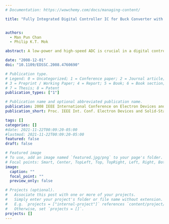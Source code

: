 ```yaml
---
# Documentation: https://wowchemy.com/docs/managing-content/

title: "Fully Integrated Digital Controller IC for Buck Converter with a Differential-sensing ADC"


authors:
  - Man Pun Chan
  - Philip K.T. Mok

abstract: A low-power and high-speed ADC is crucial in a digital controller IC design. The Self-Strobe Delay-Line (SSDL) ADC architecture has been used because of its low-power and high-speed characteristics. However, the transconductance gain of the V-I converter in the SSDL ADC have not been optimized to have high sensitivity with low power consumption. In this paper, a differential sensing circuit was designed to obtain high transconductance gain without costing extra power and chip area. With the improved ADC, the digital controller IC was implemented with 0.35 mum CMOS process. Measurement results show that the 4 MHz, 600 mA buck converter operates properly with the 50 mV precision ADC and LC value of 2.2 $\mu$H and 220 nF.

date: "2008-12-01"
doi: "10.1109/EDSSC.2008.4760690"

# Publication type.
# Legend: 0 = Uncategorized; 1 = Conference paper; 2 = Journal article;
# 3 = Preprint / Working Paper; 4 = Report; 5 = Book; 6 = Book section;
# 7 = Thesis; 8 = Patent
publication_types: ["1"]

# Publication name and optional abbreviated publication name.
publication: 2008 IEEE International Conference on Electron Devices and Solid-State Circuits
publication_short: Proc. IEEE Int. Conf. Electron Devices and Solid-State Circuits

tags: []
categories: []
#date: 2021-11-22T00:09:20-05:00
#lastmod: 2021-11-22T00:09:20-05:00
featured: false
draft: false

# Featured image
# To use, add an image named `featured.jpg/png` to your page's folder.
# Focal points: Smart, Center, TopLeft, Top, TopRight, Left, Right, BottomLeft, Bottom, BottomRight.
image:
  caption: ""
  focal_point: ""
  preview_only: false

# Projects (optional).
#   Associate this post with one or more of your projects.
#   Simply enter your project's folder or file name without extension.
#   E.g. `projects = ["internal-project"]` references `content/project/deep-learning/index.md`.
#   Otherwise, set `projects = []`.
projects: []
---
```

